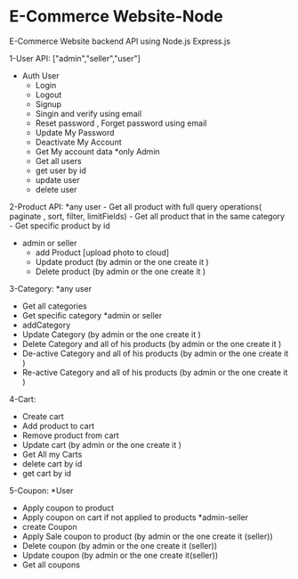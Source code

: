 # E-Commerce Website-Node
E-Commerce Website backend API using Node.js Express.js

1-User API: ["admin","seller","user"]
  * Auth User
    - Login
    - Logout
    - Signup
    - Singin and verify using email
    - Reset password , Forget password using email
    - Update My Password 
    - Deactivate My Account
    - Get My account data
  *only Admin
    - Get all users
    - get user by id
    - update user
    - delete user

2-Product API:
  *any user
    - Get all product with full query operations( paginate , sort, filter, limitFields)
    - Get all product that in the same category
    - Get specific product by id
  * admin or seller 
    - add Product [upload photo to cloud] 
    - Update product (by admin or the one create it )
    - Delete product (by admin or the one create it )

3-Category:
 *any user
   - Get all categories
   - Get specific category
 *admin or seller
   - addCategory
   - Update Category (by admin or the one create it )
   - Delete Category and all of his products (by admin or the one create it )
   - De-active Category and all of his products (by admin or the one create it )
   - Re-active Category and all of his products (by admin or the one create it )

4-Cart:
  - Create cart
  - Add product to cart
  - Remove product from cart
  - Update cart (by admin or the one create it )
  - Get All my Carts
  - delete cart by id
  - get cart by id

5-Coupon:
*User
 - Apply coupon to product
 - Apply coupon on cart if not applied to products
*admin-seller
 - create Coupon
 - Apply Sale coupon to product (by admin or the one create it (seller))
 - Delete coupon (by admin or the one create it (seller))
 - Update coupon (by admin or the one create it(seller))
 - Get all coupons

   
